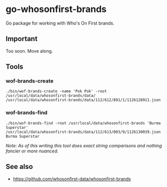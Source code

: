 # go-whosonfirst-brands

Go package for working with Who's On First brands.

## Important

Too soon. Move along.

## Tools

### wof-brands-create

```
./bin/wof-brands-create -name 'Pok Pok' -root /usr/local/data/whosonfirst-brands/data/
/usr/local/data/whosonfirst-brands/data/112/612/891/1/1126128911.json
```

### wof-brands-find

```
./bin/wof-brands-find -root /usr/local/data/whosonfirst-brands 'Burma Superstar'
/usr/local/data/whosonfirst-brands/data/112/613/003/9/1126130039.json Burma Superstar
```

_Note: As of this writing this tool does exact string comparisons and nothing fancier or more nuanced._

## See also

* https://github.com/whosonfirst-data/whosonfirst-brands